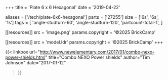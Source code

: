+++
title = 'Plate 6 x 6 Hexagonal'
date  = '2019-04-22'

aliases = ['/tech/plate-6x6-hexagonal']
parts = ['27255']
size  = ['6s', '6s', '1s']
tags  = [
  'angle-studturn-60',
  'angle-studturn-120',
  'partcount-total-1',
]

[[resources]]
src              = 'image.png'
params.copyright = '©2025 BrickCamp'

[[resources]]
src              = 'model.ldr'
params.copyright = '©2025 BrickCamp'
+++

{{< linkbox
    url="http://www.newelementary.com/2017/01/combo-nexo-power-shields.html"
    title="Combo NEXO Power shields"
    author="Tim Johnson"
    date="2017-01-12"
>}}
